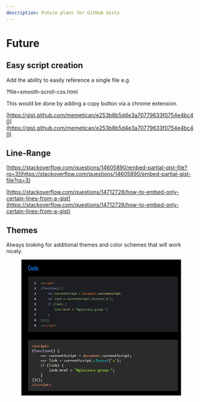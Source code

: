 ```yaml
---
description: Future plans for GitHub Gists
---
```


# Future

## Easy script creation

Add the ability to easily reference a single file e.g.

?file=smooth-scroll-css.html

This would be done by adding a copy button via a chrome extension.&#x20;

[https://gist.github.com/memetican/e253b8b5d4e3a70779633f0754e4bc40](https://gist.github.com/memetican/e253b8b5d4e3a70779633f0754e4bc40)

## Line-Range

[https://stackoverflow.com/questions/14605890/embed-partial-gist-file?rq=3](https://stackoverflow.com/questions/14605890/embed-partial-gist-file?rq=3)

[https://stackoverflow.com/questions/14712728/how-to-embed-only-certain-lines-from-a-gist](https://stackoverflow.com/questions/14712728/how-to-embed-only-certain-lines-from-a-gist)

## Themes

Always looking for additional themes and color schemes that will work nicely.&#x20;

<figure><img src="../../.gitbook/assets/image (2) (1) (1) (1).png" alt=""><figcaption></figcaption></figure>

